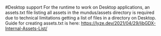 #Desktop support
For the runtime to work on Desktop applications, an assets.txt file listing
all assets in the mundus/assets directory is required due to technical limitations
getting a list of files in a directory on Desktop. Guide for creating
assets.txt is here: https://lyze.dev/2021/04/29/libGDX-Internal-Assets-List/